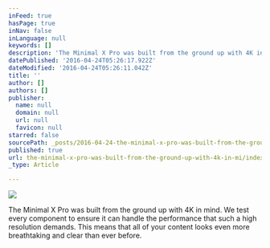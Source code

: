 ```yaml
---
inFeed: true
hasPage: true
inNav: false
inLanguage: null
keywords: []
description: 'The Minimal X Pro was built from the ground up with 4K in mind. We test every component to ensure it can handle the performance that such a high resolution demands. This means that all of your content looks even more breathtaking and clear than ever before. '
datePublished: '2016-04-24T05:26:17.922Z'
dateModified: '2016-04-24T05:26:11.042Z'
title: ''
author: []
authors: []
publisher:
  name: null
  domain: null
  url: null
  favicon: null
starred: false
sourcePath: _posts/2016-04-24-the-minimal-x-pro-was-built-from-the-ground-up-with-4k-in-mi.md
published: true
url: the-minimal-x-pro-was-built-from-the-ground-up-with-4k-in-mi/index.html
_type: Article

---
```

![](https://the-grid-user-content.s3-us-west-2.amazonaws.com/ae6a7fb7-c83a-47d7-9358-d6ea06fc241e.jpg)

The Minimal X Pro was built from the ground up with 4K in mind. We test every component to ensure it can handle the performance that such a high resolution demands. This means that all of your content looks even more breathtaking and clear than ever before.